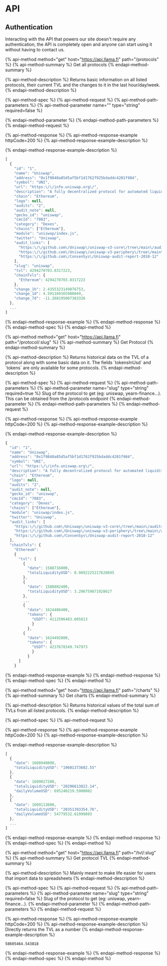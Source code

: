 # API

## Authentication

Interacting with the API that powers our site doesn't require any authentication, the API is completely open and anyone can start using it without having to contact us.

{% api-method method="get" host="https://api.llama.fi" path="/protocols" %}
{% api-method-summary %}
Get all protocols
{% endapi-method-summary %}

{% api-method-description %}
Returns basic information on all listed protocols, their current TVL and the changes to it in the last hour/day/week.
{% endapi-method-description %}

{% api-method-spec %}
{% api-method-request %}
{% api-method-path-parameters %}
{% api-method-parameter name="" type="string" required=false %}

{% endapi-method-parameter %}
{% endapi-method-path-parameters %}
{% endapi-method-request %}

{% api-method-response %}
{% api-method-response-example httpCode=200 %}
{% api-method-response-example-description %}

{% endapi-method-response-example-description %}

```javascript
[
  {
    "id": "1",
    "name": "Uniswap",
    "address": "0x1f9840a85d5af5bf1d1762f925bdaddc4201f984",
    "symbol": "UNI",
    "url": "https:\/\/info.uniswap.org\/",
    "description": "A fully decentralized protocol for automated liquidity provision on Ethereum.\r\n",
    "chain": "Ethereum",
    "logo": null,
    "audits": "2",
    "audit_note": null,
    "gecko_id": "uniswap",
    "cmcId": "7083",
    "category": "Dexes",
    "chains": ["Ethereum"],
    "module": "uniswap/index.js",
    "twitter": "Uniswap",
    "audit_links": [
      "https:\/\/github.com\/Uniswap\/uniswap-v3-core\/tree\/main\/audits",
      "https:\/\/github.com\/Uniswap\/uniswap-v3-periphery\/tree\/main\/audits",
      "https:\/\/github.com\/ConsenSys\/Uniswap-audit-report-2018-12"
    ],
    "slug": "uniswap",
    "tvl": 4294270703.8317223,
    "chainTvls": {
      "Ethereum": 4294270703.8317223
    },
    "change_1h": 2.4355323149076753,
    "change_1d": 4.591169165988049,
    "change_7d": -11.268195007383326
  },
  ...
]
```
{% endapi-method-response-example %}
{% endapi-method-response %}
{% endapi-method-spec %}
{% endapi-method %}

{% api-method method="get" host="https://api.llama.fi" path="/protocol/:slug" %}
{% api-method-summary %}
Get Protocol
{% endapi-method-summary %}

{% api-method-description %}
Returns historical data on the TVL of a protocol along with some basic data on it. The fields \`tokensInUsd\` and \`tokens\` are only available for some protocols.
{% endapi-method-description %}

{% api-method-spec %}
{% api-method-request %}
{% api-method-path-parameters %}
{% api-method-parameter name="slug" type="string" required=true %}
Slug of the protocol to get \(eg: uniswap, yearn-finance...\).  
This can be obtained from the /protocols endpoint
{% endapi-method-parameter %}
{% endapi-method-path-parameters %}
{% endapi-method-request %}

{% api-method-response %}
{% api-method-response-example httpCode=200 %}
{% api-method-response-example-description %}

{% endapi-method-response-example-description %}

```javascript
{
  "id": "1",
  "name": "Uniswap",
  "address": "0x1f9840a85d5af5bf1d1762f925bdaddc4201f984",
  "symbol": "UNI",
  "url": "https:\/\/info.uniswap.org\/",
  "description": "A fully decentralized protocol for automated liquidity provision on Ethereum.\r\n",
  "chain": "Ethereum",
  "logo": null,
  "audits": "2",
  "audit_note": null,
  "gecko_id": "uniswap",
  "cmcId": "7083",
  "category": "Dexes",
  "chains": ["Ethereum"],
  "module": "uniswap/index.js",
  "twitter": "Uniswap",
  "audit_links": [
    "https:\/\/github.com\/Uniswap\/uniswap-v3-core\/tree\/main\/audits",
    "https:\/\/github.com\/Uniswap\/uniswap-v3-periphery\/tree\/main\/audits",
    "https:\/\/github.com\/ConsenSys\/Uniswap-audit-report-2018-12"
  ],
  "chainTvls": {
    "Ethereum":
    {
      "tvl": [
        {
          "date": 1588716000,
          "totalLiquidityUSD": 0.9892225217628695
        },
        {
          "date": 1588802400,
          "totalLiquidityUSD": 3.206759871028627
        },
        ...
        {
          "date": 1624406400,
          "tokens": {
            "USDT": 4112596483.605813
            }
          },
        {
          "date": 1624492800,
          "tokens": {
            "USDT": 4237678349.747973
            }
          }
      ]
    }
```
{% endapi-method-response-example %}
{% endapi-method-response %}
{% endapi-method-spec %}
{% endapi-method %}

{% api-method method="get" host="https://api.llama.fi" path="/charts" %}
{% api-method-summary %}
Get charts
{% endapi-method-summary %}

{% api-method-description %}
Returns historical values of the total sum of TVLs from all listed protocols.
{% endapi-method-description %}

{% api-method-spec %}
{% api-method-request %}

{% api-method-response %}
{% api-method-response-example httpCode=200 %}
{% api-method-response-example-description %}

{% endapi-method-response-example-description %}

```javascript
[
  {
    "date": 1608940800,
    "totalLiquidityUSD": "19601373602.55"
  },
  {
    "date": 1609027200,
    "totalLiquidityUSD": "20296613822.14",
    "dailyVolumeUSD": 695240219.5900002
  },
  {
    "date": 1609113600,
    "totalLiquidityUSD": "20351393354.76",
    "dailyVolumeUSD": 54779532.61999893
  },
  ...
]
```
{% endapi-method-response-example %}
{% endapi-method-response %}
{% endapi-method-spec %}
{% endapi-method %}

{% api-method method="get" host="https://api.llama.fi" path="/tvl/:slug" %}
{% api-method-summary %}
Get protocol TVL
{% endapi-method-summary %}

{% api-method-description %}
Mainly meant to make life easier for users that import data to spreadsheets
{% endapi-method-description %}

{% api-method-spec %}
{% api-method-request %}
{% api-method-path-parameters %}
{% api-method-parameter name="slug" type="string" required=false %}
Slug of the protocol to get \(eg: uniswap, yearn-finance...\).
{% endapi-method-parameter %}
{% endapi-method-path-parameters %}
{% endapi-method-request %}

{% api-method-response %}
{% api-method-response-example httpCode=200 %}
{% api-method-response-example-description %}
Directly returns the TVL as a number
{% endapi-method-response-example-description %}

```text
58605464.543818
```
{% endapi-method-response-example %}
{% endapi-method-response %}
{% endapi-method-spec %}
{% endapi-method %}

